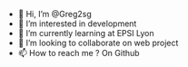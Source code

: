 - 👋 Hi, I’m @Greg2sg
- 👀 I’m interested in development
- 🌱 I’m currently learning at EPSI Lyon
- 💞️ I’m looking to collaborate on web project
- 📫 How to reach me ? On Github

<!---
Greg2sg/Greg2sg is a ✨ special ✨ repository because its `README.md` (this file) appears on your GitHub profile.
You can click the Preview link to take a look at your changes.
--->
